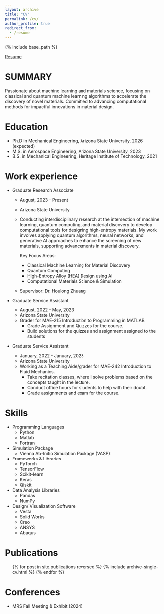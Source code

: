 ```yaml
---
layout: archive
title: "CV"
permalink: /cv/
author_profile: true
redirect_from:
  - /resume
---
```


{% include base_path %}

[Resume](https://yagnik12599.github.io/files/Yagnik_updated_resume.pdf)

SUMMARY
======
Passionate about machine learning and materials science, focusing on classical and quantum machine learning algorithms
to accelerate the discovery of novel materials. Committed to advancing computational methods for impactful innovations
in material design.

Education
======
* Ph.D in Mechanical Engineering, Arizona State University, 2026 (expected)
* M.S. in Aerospace Engineering, Arizona State University, 2023
* B.S. in Mechanical Engineering, Heritage Institute of Technology, 2021

Work experience
======
* Graduate Research Associate
  * August, 2023 - Present
  * Arizona State University
  * Conducting interdisciplinary research at the intersection of machine learning, quantum computing, and material discovery to develop computational tools for designing high-entropy  materials. My work involves applying quantum algorithms, neural networks, and generative AI approaches to enhance the screening of new materials, supporting advancements in material discovery.

    Key Focus Areas:
    * Classical Machine Learning for Material Discovery
    * Quantum Computing
    * High-Entropy Alloy (HEA) Design using AI
    * Computational Materials Science & Simulation
  * Supervisor: Dr. Houlong Zhuang

* Graduate Service Assistant
  * August, 2022 - May, 2023
  * Arizona State University
  * Grader for MAE-215 Introduction to Programming in MATLAB
    * Grade Assignment and Quizzes for the course.
    * Build solutions for the quizzes and assignment assigned to the students

* Graduate Service Assistant
  * January, 2022 - January, 2023
  * Arizona State University
  * Working as a Teaching Aide/grader for MAE-242 Introduction to Fluid Mechanics.
    * Take recitation classes, where I solve problems based on the concepts taught in the lecture.
    * Conduct office hours for students to help with their doubt.
    * Grade assignments and exam for the course.

  
Skills
======
* Programming Languages
  * Python
  * Matlab
  * Fortran
* Simulation Package
  * Vienna Ab-Initio Simulation Package (VASP)
* Frameworks & Libraries
  * PyTorch
  * TensorFlow
  * Scikit-learn
  * Keras
  * Qiskit
* Data Analysis Libraries
  * Pandas
  * NumPy
* Design/ Visualization Software
  * Vesta 
  * Solid Works 
  * Creo 
  * ANSYS 
  * Abaqus

  
Publications
======
  <ul>{% for post in site.publications reversed %}
    {% include archive-single-cv.html %}
  {% endfor %}</ul>
  
Conferences
======
* MRS Fall Meeting & Exhibit (2024)

